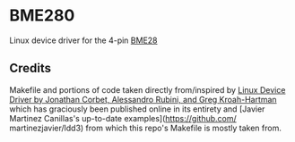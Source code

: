 # BME280

Linux device driver for the 4-pin [BME28](https://www.amazon.ca/gp/product/B07KYJNFMD/ref=ppx_yo_dt_b_asin_title_o04_s00?ie=UTF8&psc=1)

## Credits

Makefile and portions of code taken directly from/inspired by [Linux Device Driver by Jonathan Corbet, Alessandro Rubini, and Greg Kroah-Hartman](https://lwn.net/Kernel/LDD3/) which has graciously been published online in its entirety and [Javier Martinez Canillas's up-to-date examples](https://github.com/ martinezjavier/ldd3) from which this repo's Makefile is mostly taken from.

